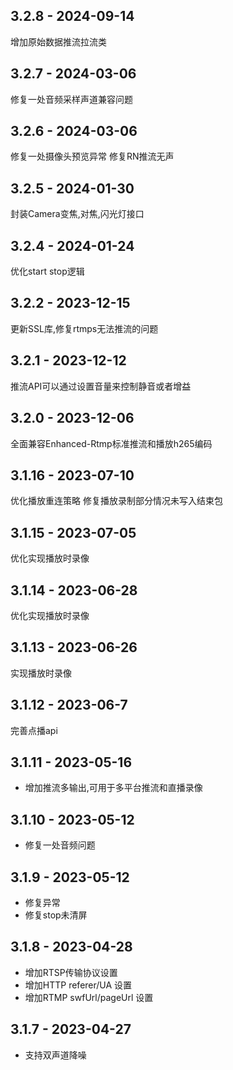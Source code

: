 ## 3.2.8 - 2024-09-14
增加原始数据推流拉流类

## 3.2.7 - 2024-03-06
修复一处音频采样声道兼容问题

## 3.2.6 - 2024-03-06
修复一处摄像头预览异常
修复RN推流无声

## 3.2.5 - 2024-01-30
封装Camera变焦,对焦,闪光灯接口

## 3.2.4 - 2024-01-24
优化start stop逻辑

## 3.2.2 - 2023-12-15
更新SSL库,修复rtmps无法推流的问题

## 3.2.1 - 2023-12-12
推流API可以通过设置音量来控制静音或者增益

## 3.2.0 - 2023-12-06
全面兼容Enhanced-Rtmp标准推流和播放h265编码

## 3.1.16 - 2023-07-10
优化播放重连策略
修复播放录制部分情况未写入结束包

## 3.1.15 - 2023-07-05
优化实现播放时录像

## 3.1.14 - 2023-06-28
优化实现播放时录像

## 3.1.13 - 2023-06-26
实现播放时录像

## 3.1.12 - 2023-06-7
完善点播api

## 3.1.11 - 2023-05-16
* 增加推流多输出,可用于多平台推流和直播录像

## 3.1.10 - 2023-05-12
* 修复一处音频问题

## 3.1.9 - 2023-05-12
* 修复异常
* 修复stop未清屏

## 3.1.8 - 2023-04-28
* 增加RTSP传输协议设置
* 增加HTTP referer/UA 设置
* 增加RTMP swfUrl/pageUrl 设置

## 3.1.7 - 2023-04-27
* 支持双声道降噪
